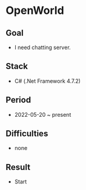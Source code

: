 # OpenWorld
## Goal
- I need chatting server.

## Stack
- C# (.Net Framework 4.7.2)

## Period 
- 2022-05-20 ~ present

## Difficulties
- none

## Result
- Start